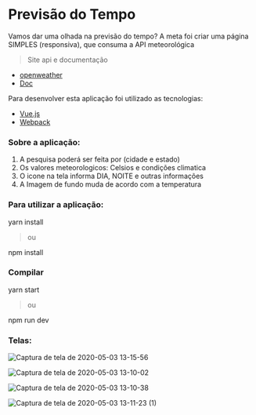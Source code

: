 # Previsão do Tempo
Vamos dar uma olhada na previsão do tempo?
A meta foi criar uma página SIMPLES (responsiva), que consuma a API meteorológica

> Site api e documentação
* [openweather](https://openweathermap.org)
* [Doc](https://openweathermap.org/current)

Para desenvolver esta aplicação foi utilizado as tecnologias:
* [Vue.js](https://vuejs.org/)
* [Webpack](https://webpack.js.org/)

### Sobre a aplicação:
1. A pesquisa poderá ser feita por (cidade e estado)
2. Os valores meteorologicos: Celsios e condições climatica
3. O icone na tela informa DIA, NOITE e outras informações
4. A Imagem de fundo muda de acordo com a temperatura 

### Para utilizar a aplicação:

yarn install

>ou 

npm install

### Compilar

yarn start

> ou 

npm run dev

### Telas:

![Captura de tela de 2020-05-03 13-15-56](https://user-images.githubusercontent.com/47896195/80919511-aaba9780-8d40-11ea-9b43-8c6eba224d26.png)

![Captura de tela de 2020-05-03 13-10-02](https://user-images.githubusercontent.com/47896195/80919507-a8f0d400-8d40-11ea-9504-1ed48c44755b.png)

![Captura de tela de 2020-05-03 13-10-38](https://user-images.githubusercontent.com/47896195/80919508-aa220100-8d40-11ea-81c9-087e29cd06fe.png)

![Captura de tela de 2020-05-03 13-11-23 (1)](https://user-images.githubusercontent.com/47896195/80919509-aaba9780-8d40-11ea-946b-bd87aabca55f.png)
